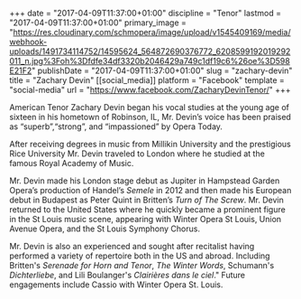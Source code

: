 +++
date = "2017-04-09T11:37:00+01:00"
discipline = "Tenor"
lastmod = "2017-04-09T11:37:00+01:00"
primary_image = "https://res.cloudinary.com/schmopera/image/upload/v1545409169/media/webhook-uploads/1491734114752/14595624_564872690376772_6208599192019292011_n.jpg%3Foh%3Dfdfe34df3320b2046429a749c1df19c6%26oe%3D598E21F2"
publishDate = "2017-04-09T11:37:00+01:00"
slug = "zachary-devin"
title = "Zachary Devin"
[[social_media]]
platform = "Facebook"
template = "social-media"
url = "https://www.facebook.com/ZacharyDevinTenor/"
+++

American Tenor Zachary Devin began his vocal studies at the young age of sixteen in his hometown of Robinson, IL, Mr. Devin’s voice has been praised as “superb”,“strong”, and “impassioned” by Opera Today.

After receiving degrees in music from Millikin University and the prestigious Rice University Mr. Devin traveled to London where he studied at the famous Royal Academy of Music.

Mr. Devin made his London stage debut as Jupiter in Hampstead Garden Opera’s production of Handel’s *Semele* in 2012 and then made his European debut in Budapest as Peter Quint in Britten’s *Turn of The Screw*. Mr. Devin returned to the United States where he quickly became a prominent figure in the St Louis music scene, appearing with Winter Opera St Louis, Union Avenue Opera, and the St Louis Symphony Chorus.

Mr. Devin is also an experienced and sought after recitalist having performed a variety of repertoire both in the US and abroad. Including Britten's *Serenade for Horn and Tenor*, *The Winter Words*, Schumann's *Dichterliebe*, and Lili Boulanger's *Clairières dans le ciel*." Future engagements include Cassio with Winter Opera St. Louis.
